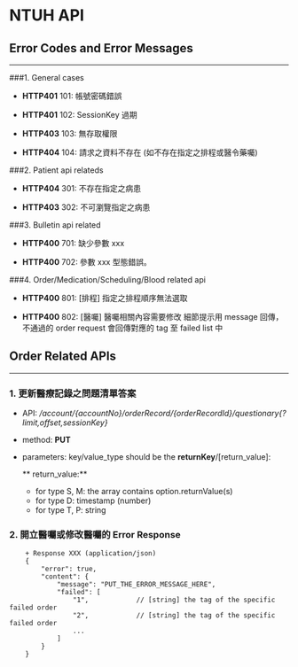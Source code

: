 # NTUH API


## Error Codes and Error Messages
---
###1. General cases

- **HTTP401** 101: 帳號密碼錯誤						

- **HTTP401** 102: SessionKey 過期				

- **HTTP403** 103: 無存取權限

- **HTTP404** 104: 請求之資料不存在 (如不存在指定之排程或醫令藥囑)


###2. Patient api relateds

- **HTTP404** 301: 不存在指定之病患

- **HTTP403** 302: 不可瀏覽指定之病患

###3. Bulletin api related

- **HTTP400** 701: 缺少參數 xxx

- **HTTP400** 702: 參數 xxx 型態錯誤。

###4. Order/Medication/Scheduling/Blood related api

- **HTTP400** 801: [排程] 指定之排程順序無法選取 

- **HTTP400** 802: [醫囑] 醫囑相關內容需要修改 細節提示用 message 回傳，不通過的 order request 會回傳對應的 tag 至 failed list 中



## Order Related APIs 
---
### 1. 更新醫療記錄之問題清單答案

- API: */account/{accountNo}/orderRecord/{orderRecordId}/questionary{?limit,offset,sessionKey}*

- method: **PUT**

- parameters: key/value_type should be the **returnKey**/[return_value]:

	** return_value:**
	- for type S, M: the array contains option.returnValue(s)
	- for type D: timestamp (number)
	- for type T, P: string
	
### 2. 開立醫囑或修改醫囑的 Error Response

		+ Response XXX (application/json)
		{
			"error": true,
			"content": {
				"message": "PUT_THE_ERROR_MESSAGE_HERE",
				"failed": [
					"1",			// [string] the tag of the specific failed order
					"2",			// [string] the tag of the specific failed order
					...
				]
			}
		}



